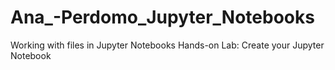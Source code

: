# Ana_-Perdomo_Jupyter_Notebooks
Working with files in Jupyter Notebooks
Hands-on Lab: Create your Jupyter Notebook 
